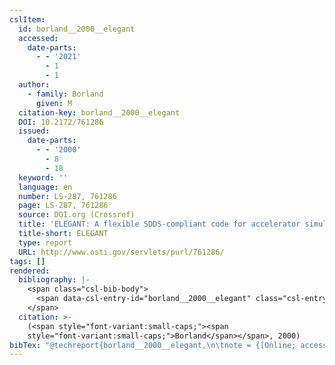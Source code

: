 ```yaml
---
cslItem:
  id: borland__2000__elegant
  accessed:
    date-parts:
      - - '2021'
        - 1
        - 1
  author:
    - family: Borland
      given: M
  citation-key: borland__2000__elegant
  DOI: 10.2172/761286
  issued:
    date-parts:
      - - '2000'
        - 8
        - 18
  keyword: ''
  language: en
  number: LS-287, 761286
  page: LS-287, 761286
  source: DOI.org (Crossref)
  title: 'ELEGANT: A flexible SDDS-compliant code for accelerator simulation'
  title-short: ELEGANT
  type: report
  URL: http://www.osti.gov/servlets/purl/761286/
tags: []
rendered:
  bibliography: |-
    <span class="csl-bib-body">
      <span data-csl-entry-id="borland__2000__elegant" class="csl-entry"><span class='author-bib'>Borland</span>. <span class='date-bib'>(2000)</span>. <span class='title'><i><b><span style="font-style:normal;">ELEGANT: A flexible SDDS-compliant code for accelerator simulation</span></b></i></span> (LS-287, 761286; S. LS-287, 761286). <span class='URL'><a href='https://doi.org/10.2172/761286'>LINK</a></span></span>
    </span>
  citation: >-
    (<span style="font-variant:small-caps;"><span
    style="font-variant:small-caps;">Borland</span></span>, 2000)
bibTex: "@techreport{borland__2000__elegant,\n\tnote = {[Online; accessed 2021-01-01]},\n\tauthor = {Borland, M},\n\tdoi = {10.2172/761286},\n\tyear = {2000},\n\tmonth = {aug 18},\n\tnumber = {LS-287, 761286},\n\tpages = {LS--287, 761286},\n\ttitle = {ELEGANT: A flexible {SDDS}-compliant code for accelerator simulation},\n\turl = {http://www.osti.gov/servlets/purl/761286/},\n\thowpublished = {http://www.osti.gov/servlets/purl/761286/},\n}\n\n"
---
```

